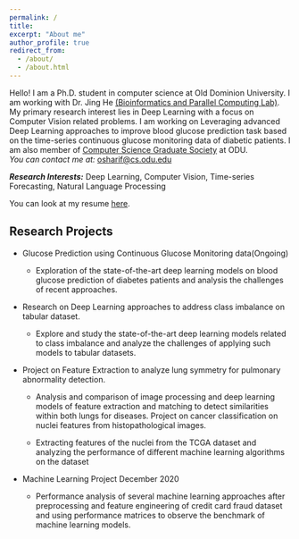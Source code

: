 ```yaml
---
permalink: /
title:
excerpt: "About me"
author_profile: true
redirect_from: 
  - /about/
  - /about.html
---
```




Hello! I am a Ph.D. student in computer science at Old Dominion University. I am working with Dr. Jing He [(Bioinformatics and Parallel Computing Lab)](https://www.cs.odu.edu/~jhe/).
My primary research interest lies in Deep Learning with a focus on Computer Vision related problems. I am working on Leveraging advanced Deep Learning approaches to improve blood glucose prediction task based on the time-series continuous glucose monitoring data of diabetic patients. I am also member of [Computer Science Graduate Society](https://odu.campusgroups.com/csgs/home/) at ODU.  
*You can contact me at:* osharif@cs.odu.edu  

***Research Interests:*** Deep Learning, Computer Vision, Time-series Forecasting, Natural Language Processing 

You can look at my resume [here](https://omarsharif786.github.io/files/omarsharif_resume.pdf).

Research Projects
-----
* Glucose Prediction using Continuous Glucose Monitoring data(Ongoing)
  * Exploration of the state-of-the-art deep learning models on blood glucose prediction
  of diabetes patients and analysis the challenges of recent approaches.
* Research on Deep Learning approaches to address class imbalance on tabular dataset.

  * Explore and study the state-of-the-art deep learning models related to class imbalance
  and analyze the challenges of applying such models to tabular datasets.
* Project on Feature Extraction to analyze lung symmetry for pulmonary abnormality
detection. 
  * Analysis and comparison of image processing and deep learning models of feature
  extraction and matching to detect similarities within both lungs for diseases.
  Project on cancer classification on nuclei features from histopathological images.

  * Extracting features of the nuclei from the TCGA dataset and analyzing the
  performance of different machine learning algorithms on the dataset
* Machine Learning Project December 2020
  * Performance analysis of several machine learning approaches after preprocessing
  and feature engineering of credit card fraud dataset and using performance
  matrices to observe the benchmark of machine learning models.

<!-- News
-----
Coming soon. -->



